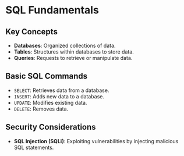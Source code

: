 # SQL Fundamentals



## Key Concepts

- **Databases**: Organized collections of data.
- **Tables**: Structures within databases to store data.
- **Queries**: Requests to retrieve or manipulate data.

## Basic SQL Commands

- `SELECT`: Retrieves data from a database.
- `INSERT`: Adds new data to a database.
- `UPDATE`: Modifies existing data.
- `DELETE`: Removes data.

## Security Considerations

- **SQL Injection (SQLi)**: Exploiting vulnerabilities by injecting malicious SQL statements.
